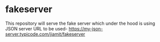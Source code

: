 # fakeserver
This repository will serve the fake server which under the hood is using JSON server
URL to be used- https://my-json-server.typicode.com/jiamit/fakeserver
